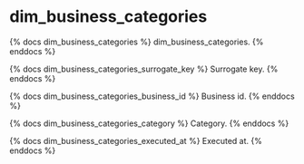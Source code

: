 # dim_business_categories

{% docs dim_business_categories %}
    dim_business_categories.
{% enddocs %}

{% docs dim_business_categories_surrogate_key %}
    Surrogate key.
{% enddocs %}

{% docs dim_business_categories_business_id %}
    Business id.
{% enddocs %}

{% docs dim_business_categories_category %}
    Category.
{% enddocs %}

{% docs dim_business_categories_executed_at %}
    Executed at.
{% enddocs %}
